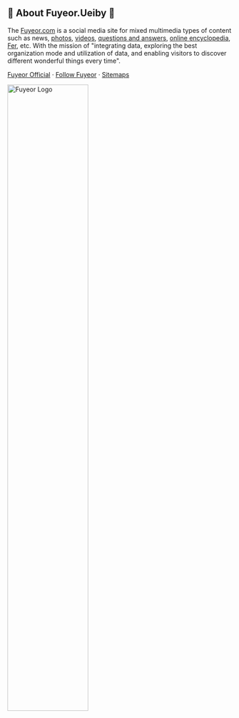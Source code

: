 ## 🙋 About Fuyeor.Ueiby 👋

The [Fuyeor.com](https://www.fuyeor.com) is a social media site for mixed multimedia types of content such as news, [photos](https://photo.fuyeor.com), [videos](https://video.fuyeor.com), [questions and answers](https://docs.fuyeor.com), [online encyclopedia](https://know.fuyeor.com), [Fer](https://fer.fuyeor.com), etc. With the mission of "integrating data, exploring the best organization mode and utilization of data, and enabling visitors to discover different wonderful things every time".

[Fuyeor Official](https://www.fuyeor.com) · [Follow Fuyeor](https://www.fuyeor.com/en-us/follow) · [Sitemaps](https://www.fuyeor.com/en-us/sitemaps)

<img src="https://www.fuyeor.com/@assets/logo/logo.png" width="60%" alt="Fuyeor Logo"/>
